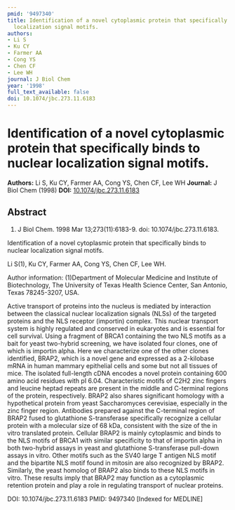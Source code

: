 ```yaml
---
pmid: '9497340'
title: Identification of a novel cytoplasmic protein that specifically binds to nuclear
  localization signal motifs.
authors:
- Li S
- Ku CY
- Farmer AA
- Cong YS
- Chen CF
- Lee WH
journal: J Biol Chem
year: '1998'
full_text_available: false
doi: 10.1074/jbc.273.11.6183
---
```


# Identification of a novel cytoplasmic protein that specifically binds to nuclear localization signal motifs.
**Authors:** Li S, Ku CY, Farmer AA, Cong YS, Chen CF, Lee WH
**Journal:** J Biol Chem (1998)
**DOI:** [10.1074/jbc.273.11.6183](https://doi.org/10.1074/jbc.273.11.6183)

## Abstract

1. J Biol Chem. 1998 Mar 13;273(11):6183-9. doi: 10.1074/jbc.273.11.6183.

Identification of a novel cytoplasmic protein that specifically binds to nuclear 
localization signal motifs.

Li S(1), Ku CY, Farmer AA, Cong YS, Chen CF, Lee WH.

Author information:
(1)Department of Molecular Medicine and Institute of Biotechnology, The 
University of Texas Health Science Center, San Antonio, Texas 78245-3207, USA.

Active transport of proteins into the nucleus is mediated by interaction between 
the classical nuclear localization signals (NLSs) of the targeted proteins and 
the NLS receptor (importin) complex. This nuclear transport system is highly 
regulated and conserved in eukaryotes and is essential for cell survival. Using 
a fragment of BRCA1 containing the two NLS motifs as a bait for yeast two-hybrid 
screening, we have isolated four clones, one of which is importin alpha. Here we 
characterize one of the other clones identified, BRAP2, which is a novel gene 
and expressed as a 2-kilobase mRNA in human mammary epithelial cells and some 
but not all tissues of mice. The isolated full-length cDNA encodes a novel 
protein containing 600 amino acid residues with pI 6.04. Characteristic motifs 
of C2H2 zinc fingers and leucine heptad repeats are present in the middle and 
C-terminal regions of the protein, respectively. BRAP2 also shares significant 
homology with a hypothetical protein from yeast Saccharomyces cerevisiae, 
especially in the zinc finger region. Antibodies prepared against the C-terminal 
region of BRAP2 fused to glutathione S-transferase specifically recognize a 
cellular protein with a molecular size of 68 kDa, consistent with the size of 
the in vitro translated protein. Cellular BRAP2 is mainly cytoplasmic and binds 
to the NLS motifs of BRCA1 with similar specificity to that of importin alpha in 
both two-hybrid assays in yeast and glutathione S-transferase pull-down assays 
in vitro. Other motifs such as the SV40 large T antigen NLS motif and the 
bipartite NLS motif found in mitosin are also recognized by BRAP2. Similarly, 
the yeast homolog of BRAP2 also binds to these NLS motifs in vitro. These 
results imply that BRAP2 may function as a cytoplasmic retention protein and 
play a role in regulating transport of nuclear proteins.

DOI: 10.1074/jbc.273.11.6183
PMID: 9497340 [Indexed for MEDLINE]
